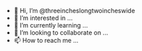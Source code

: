 - 👋 Hi, I’m @threeincheslongtwoincheswide
- 👀 I’m interested in ...
- 🌱 I’m currently learning ...
- 💞️ I’m looking to collaborate on ...
- 📫 How to reach me ...

<!---
threeincheslongtwoincheswide/threeincheslongtwoincheswide is a ✨ special ✨ repository because its `README.md` (this file) appears on your GitHub profile.
You can click the Preview link to take a look at your changes.
--->
